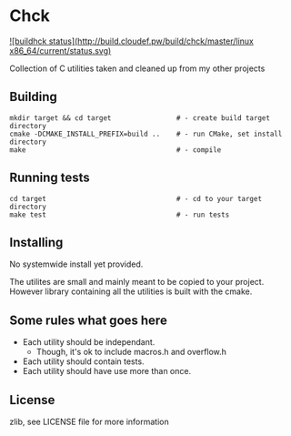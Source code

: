# Chck
[![buildhck status](http://build.cloudef.pw/build/chck/master/linux x86_64/current/status.svg)](http://build.cloudef.pw/build/chck/master/linux%20x86_64)

Collection of C utilities taken and cleaned up from my other projects

## Building

    mkdir target && cd target                # - create build target directory
    cmake -DCMAKE_INSTALL_PREFIX=build ..    # - run CMake, set install directory
    make                                     # - compile

## Running tests

    cd target                                # - cd to your target directory
    make test                                # - run tests

## Installing

No systemwide install yet provided.

The utilites are small and mainly meant to be copied to your project.
However library containing all the utilities is built with the cmake.

## Some rules what goes here
* Each utility should be independant.
   * Though, it's ok to include macros.h and overflow.h
* Each utility should contain tests.
* Each utility should have use more than once.

## License

zlib, see LICENSE file for more information
